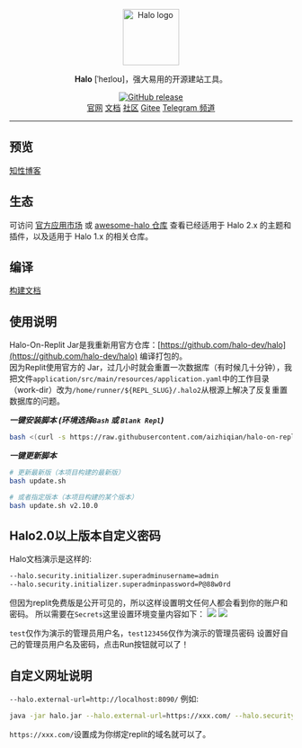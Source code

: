 <p align="center">
    <a href="https://halo.run" target="_blank" rel="noopener noreferrer">
        <img width="100" src="https://halo.run/logo" alt="Halo logo" />
    </a>
</p>


<p align="center"><b>Halo</b> [ˈheɪloʊ]，强大易用的开源建站工具。</p>

<p align="center">
<a href="https://github.com/aizhiqian/halo-on-replit/releases"><img alt="GitHub release" src="https://img.shields.io/github/release/halo-dev/halo.svg?style=flat-square&include_prereleases" /></a>
<br />
<a href="https://halo.run">官网</a>
<a href="https://docs.halo.run">文档</a>
<a href="https://bbs.halo.run">社区</a>
<a href="https://gitee.com/halo-dev">Gitee</a>
<a href="https://t.me/halo_dev">Telegram 频道</a>
</p>


------------------------------

## 预览

[知性博客](https://halo.aiguohou4.repl.co/)

## 生态

可访问 [官方应用市场](https://halo.run/store/apps) 或 [awesome-halo 仓库](https://github.com/halo-sigs/awesome-halo) 查看已经适用于 Halo 2.x 的主题和插件，以及适用于 Halo 1.x 的相关仓库。

## 编译

[构建文档](https://docs.halo.run/developer-guide/core/build)

## 使用说明

Halo-On-Replit Jar是我重新用官方仓库：[https://github.com/halo-dev/halo](https://github.com/halo-dev/halo) 编译打包的。   
因为Replit使用官方的 Jar，过几小时就会重置一次数据库（有时候几十分钟），我把文件`application/src/main/resources/application.yaml`中的工作目录（work-dir）改为`/home/runner/${REPL_SLUG}/.halo2`从根源上解决了反复重置数据库的问题。

***一键安装脚本 (环境选择`Bash` 或 `Blank Repl`)***   

```bash
bash <(curl -s https://raw.githubusercontent.com/aizhiqian/halo-on-replit/main/install.sh)
```

***一键更新脚本***

```bash
# 更新最新版（本项目构建的最新版）
bash update.sh

# 或者指定版本（本项目构建的某个版本）
bash update.sh v2.10.0
```
## Halo2.0以上版本自定义密码

Halo文档演示是这样的:

```bash
--halo.security.initializer.superadminusername=admin
--halo.security.initializer.superadminpassword=P@88w0rd
```

但因为replit免费版是公开可见的，所以这样设置明文任何人都会看到你的账户和密码。
所以需要在`Secrets`这里设置环境变量内容如下：
![](https://img.l04.repl.co/img/2023-03-01110916.png)
![](https://img.l04.repl.co/img/2023-03-01111027.png)

`test`仅作为演示的管理员用户名，`test123456`仅作为演示的管理员密码
设置好自己的管理员用户名及密码，点击Run按钮就可以了！

## 自定义网址说明

`--halo.external-url=http://localhost:8090/`
例如:

```bash
java -jar halo.jar --halo.external-url=https://xxx.com/ --halo.security.initializer.superadminusername=${username} --halo.security.initializer.superadminpassword=${password}
```

`https://xxx.com/`设置成为你绑定replit的域名就可以了。
